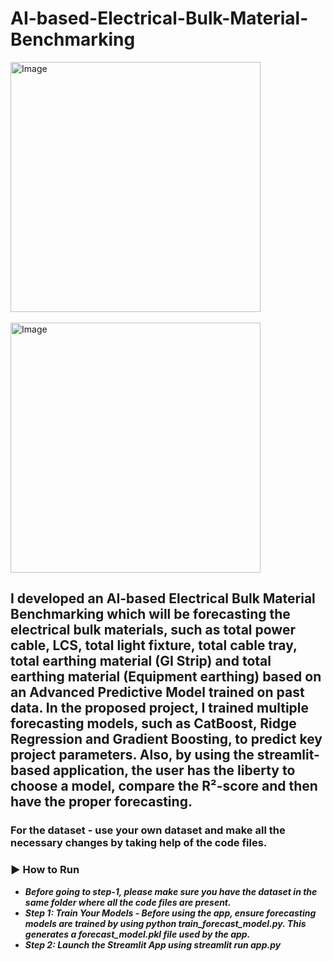 # AI-based-Electrical-Bulk-Material-Benchmarking

<img width="400" height="400" alt="Image" src="https://github.com/user-attachments/assets/0526060d-c2e0-462d-b661-ae17a680771d" />&nbsp;&nbsp;&nbsp;

<img width="400" height="400" alt="Image" src="https://github.com/user-attachments/assets/b3feaec4-b44c-45ff-b143-eca131421c80" />

## I developed an AI-based Electrical Bulk Material Benchmarking which will be forecasting the electrical bulk materials, such as total power cable, LCS, total light fixture, total cable tray, total earthing material (GI Strip) and total earthing material (Equipment earthing) based on an Advanced Predictive Model trained on past data. In the proposed project, I trained multiple forecasting models, such as CatBoost, Ridge Regression and Gradient Boosting, to predict key project parameters. Also, by using the streamlit-based application, the user has the liberty to choose a model, compare the R²-score and then have the proper forecasting.

### For the dataset - use your own dataset and make all the necessary changes by taking help of the code files.

### ▶️ **How to Run**
- ***Before going to step-1, please make sure you have the dataset in the same folder where all the code files are present.***
- ***Step 1: Train Your Models - Before using the app, ensure forecasting models are trained by using python train_forecast_model.py. This generates a forecast_model.pkl file used by the app.*** 
- ***Step 2: Launch the Streamlit App using streamlit run app.py***




